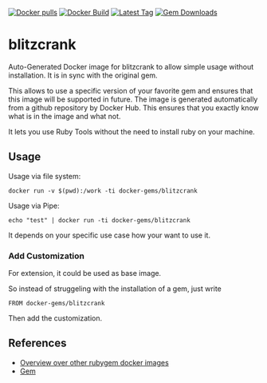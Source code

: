 [![Docker pulls](https://img.shields.io/docker/pulls/rubygem/blitzcrank.svg)](https://hub.docker.com/r/rubygem/blitzcrank/)
[![Docker Build](https://img.shields.io/docker/automated/rubygem/blitzcrank.svg)](https://hub.docker.com/r/rubygem/blitzcrank/)
[![Latest Tag](https://img.shields.io/github/tag/docker-rubygem/blitzcrank.svg)](https://hub.docker.com/r/rubygem/blitzcrank/)
[![Gem Downloads](https://img.shields.io/gem/dt/blitzcrank.svg)](https://rubygems.org/gems/blitzcrank/)
# blitzcrank

Auto-Generated Docker image for blitzcrank to allow simple usage without installation.
It is in sync with the original gem.

This allows to use a specific version of your favorite gem and ensures that this image will be supported in future.
The image is generated automatically from a github repository by Docker Hub.
This ensures that you exactly know what is in the image and what not.

It lets you use Ruby Tools without the need to install ruby on your machine.

## Usage

Usage via file system:

`docker run -v $(pwd):/work -ti docker-gems/blitzcrank`

Usage via Pipe:

`echo "test" | docker run -ti docker-gems/blitzcrank`

It depends on your specific use case how your want to use it.

### Add Customization

For extension, it could be used as base image.

So instead of struggeling with the installation of a gem, just write

`FROM docker-gems/blitzcrank`

Then add the customization.

## References

 - [Overview over other rubygem docker images](https://github.com/thinkbot/docker-rubygem)
 - [Gem](https://rubygems.org/gems/blitzcrank/)
